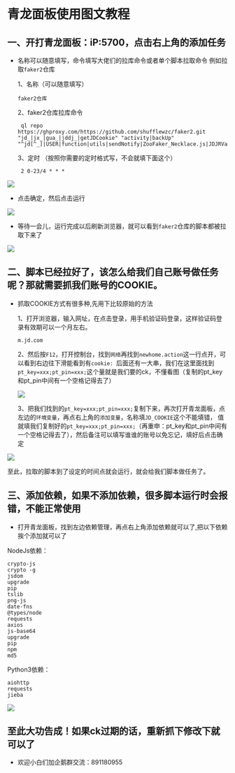 # 青龙面板使用图文教程       
## 一、开打青龙面板：iP:5700，点击右上角的添加任务

* 名称可以随意填写，命令填写大佬们的拉库命令或者单个脚本拉取命令 例如拉取`faker2`仓库

  1、名称（可以随意填写）
 
      faker2仓库

  2、faker2仓库拉库命令
  
       ql repo https://ghproxy.com/https://github.com/shufflewzc/faker2.git "jd_|jx_|gua_|jddj_|getJDCookie" "activity|backUp" "^jd[^_]|USER|function|utils|sendNotify|ZooFaker_Necklace.js|JDJRValidator_|sign_graphics_validate|ql"
       
   3、定时 （按照你需要的定时格式写，不会就填下面这个）  
   
       2 0-23/4 * * *
![](https://github.com/z115870/li3/blob/main/img/12.png)

* 点击确定，然后点击运行

![](https://github.com/z115870/li3/blob/main/img/13.png)

* 等待一会儿，运行完成以后刷新浏览器，就可以看到`faker2`仓库的脚本都被拉取下来了

![](https://github.com/z115870/li3/blob/main/img/14.png)

## 二、脚本已经拉好了，该怎么给我们自己账号做任务呢？那就需要抓我们账号的COOKIE。

* 抓取COOKIE方式有很多种,先用下比较原始的方法

   1、打开浏览器，输入网址，在点击登录，用手机验证码登录，这样验证码登录有效期可以一个月左右。
   
      m.jd.com
      
   2、然后按`F12`，打开控制台，找到`网络`再找到`newhome.action`这一行点开，可以看到右边往下滑能看到有`cookie: `后面还有一大串，我们在这里面找到`pt_key=xxx;pt_pin=xxx;`这个量就是我们要的ck，不懂看图（复制的pt_key和pt_pin中间有一个空格记得去了）
   
   ![](https://github.com/z115870/li3/blob/main/img/16.png)
   
   3、把我们找到的`pt_key=xxx;pt_pin=xxx;`复制下来，再次打开青龙面板，点左边的`环境变量`，再点右上角的`添加变量`，名称填`JD_COOKIE`这个不能填错，
值就填我们复制好的`pt_key=xxx;pt_pin=xxx;`（再重申：pt_key和pt_pin中间有一个空格记得去了），然后备注可以填写谁谁的账号以免忘记，填好后点击确定

![](https://github.com/z115870/li3/blob/main/img/17.png)

至此，拉取的脚本到了设定的时间点就会运行，就会给我们脚本做任务了。

## 三、添加依赖，如果不添加依赖，很多脚本运行时会报错，不能正常使用

* 打开青龙面板，找到左边依赖管理，再点右上角添加依赖就可以了,把以下依赖挨个添加就可以了

NodeJs依赖：   

`crypto-js`  
`crypto -g`  
`jsdom`  
`upgrade`  
`pip`  
`tslib`  
`png-js`  
`date-fns`    
`@types/node`    
`requests`  
`axios`  
`js-base64`  
`upgrade`   
`pip`  
`npm`  
`md5`  

Python3依赖：

`aiohttp`      
`requests`    
`jieba`   

![](https://github.com/z115870/li3/blob/main/img/18.png)

## 至此大功告成！如果ck过期的话，重新抓下修改下就可以了

* 欢迎小白们加企鹅群交流：891180955


